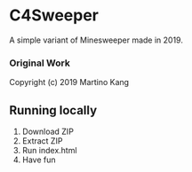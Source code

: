 # C4Sweeper
A simple variant of Minesweeper made in 2019.

### Original Work

Copyright (c) 2019 Martino Kang

## Running locally

1. Download ZIP
2. Extract ZIP
3. Run index.html
4. Have fun
